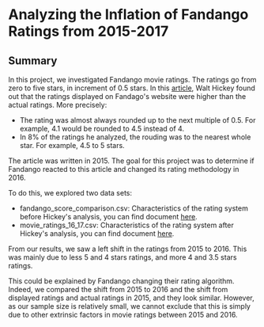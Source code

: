 # Analyzing the Inflation of Fandango Ratings from 2015-2017

## Summary
In this project, we investigated Fandango movie ratings. The ratings go from zero to five stars, in increment of 0.5 stars. In this [article](https://fivethirtyeight.com/features/fandango-movies-ratings/), Walt Hickey found out that the ratings displayed on Fandago's website were higher than the actual ratings. More precisely:
- The rating was almost always rounded up to the next multiple of 0.5. For example, 4.1 would be rounded to 4.5 instead of 4.
- In 8% of the ratings he analyzed, the rouding was to the nearest whole star. For example, 4.5 to 5 stars.

The article was written in 2015. The goal for this project was to determine if Fandango reacted to this article and changed its rating methodology in 2016.

To do this, we explored two data sets:
- fandango_score_comparison.csv: Characteristics of the rating system before Hickey's analysis, you can find document [here](https://github.com/fivethirtyeight/data/tree/master/fandango).
- movie_ratings_16_17.csv: Characteristics of the rating system after Hickey's analysis, you can find document [here](https://github.com/mircealex/Movie_ratings_2016_17).

From our results, we saw a left shift in the ratings from 2015 to 2016. This was mainly due to less 5 and 4 stars ratings, and more 4 and 3.5 stars ratings. 

This could be explained by Fandango changing their rating algorithm. Indeed, we compared the shift from 2015 to 2016 and the shift from displayed ratings and actual ratings in 2015, and they look similar. However, as our sample size is relatively small, we cannot exclude that this is simply due to other extrinsic factors in movie ratings between 2015 and 2016. 

![]()
![]()
![]()
